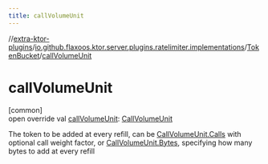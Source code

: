 ```yaml
---
title: callVolumeUnit
---
```

//[extra-ktor-plugins](../../../index.md)/[io.github.flaxoos.ktor.server.plugins.ratelimiter.implementations](../index.md)/[TokenBucket](index.md)/[callVolumeUnit](call-volume-unit.md)



# callVolumeUnit



[common]\
open override val [callVolumeUnit](call-volume-unit.md): [CallVolumeUnit](../../io.github.flaxoos.ktor.server.plugins.ratelimiter/-call-volume-unit/index.md)



The token to be added at every refill, can be [CallVolumeUnit.Calls](../../io.github.flaxoos.ktor.server.plugins.ratelimiter/-call-volume-unit/-calls/index.md) with optional call weight factor, or [CallVolumeUnit.Bytes](../../io.github.flaxoos.ktor.server.plugins.ratelimiter/-call-volume-unit/-bytes/index.md), specifying how many bytes to add at every refill




